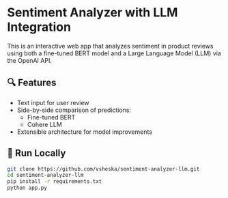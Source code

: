 # Sentiment Analyzer with LLM Integration

This is an interactive web app that analyzes sentiment in product reviews using both a fine-tuned BERT model and a Large Language Model (LLM) via the OpenAI API.

## 🔍 Features

- Text input for user review
- Side-by-side comparison of predictions:
  - Fine-tuned BERT
  - Cohere LLM
- Extensible architecture for model improvements

## 🚀 Run Locally

```bash
git clone https://github.com/vsheska/sentiment-analyzer-llm.git
cd sentiment-analyzer-llm
pip install -r requirements.txt
python app.py